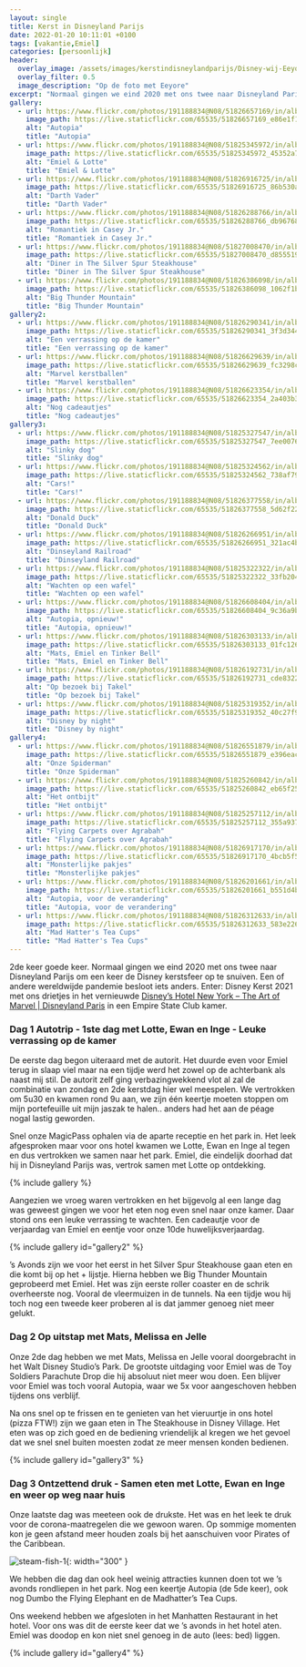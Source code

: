 ```yaml
---
layout: single
title: Kerst in Disneyland Parijs
date: 2022-01-20 10:11:01 +0100
tags: [vakantie,Emiel]
categories: [persoonlijk]
header:
  overlay_image: /assets/images/kerstindisneylandparijs/Disney-wij-Eeyore.jpg
  overlay_filter: 0.5
  image_description: "Op de foto met Eeyore"
excerpt: "Normaal gingen we eind 2020 met ons twee naar Disneyland Parijs om een keer de Disney kerstsfeer op te snuiven. Een of andere wereldwijde pandemie besloot iets anders."
gallery:
  - url: https://www.flickr.com/photos/191188834@N08/51826657169/in/album-72177720296041034/
    image_path: https://live.staticflickr.com/65535/51826657169_e86e1f1201_q.jpg
    alt: "Autopia"
    title: "Autopia"
  - url: https://www.flickr.com/photos/191188834@N08/51825345972/in/album-72177720296041034/
    image_path: https://live.staticflickr.com/65535/51825345972_45352a73ff_q.jpg
    alt: "Emiel & Lotte"
    title: "Emiel & Lotte"
  - url: https://www.flickr.com/photos/191188834@N08/51826916725/in/album-72177720296041034/
    image_path: https://live.staticflickr.com/65535/51826916725_86b530af73_q.jpg
    alt: "Darth Vader"
    title: "Darth Vader"
  - url: https://www.flickr.com/photos/191188834@N08/51826288766/in/album-72177720296041034/
    image_path: https://live.staticflickr.com/65535/51826288766_db967681f2_q.jpg
    alt: "Romantiek in Casey Jr."
    title: "Romantiek in Casey Jr."
  - url: https://www.flickr.com/photos/191188834@N08/51827008470/in/album-72177720296041034/
    image_path: https://live.staticflickr.com/65535/51827008470_d855519788_q.jpg
    alt: "Diner in The Silver Spur Steakhouse"
    title: "Diner in The Silver Spur Steakhouse"
  - url: https://www.flickr.com/photos/191188834@N08/51826386098/in/album-72177720296041034/
    image_path: https://live.staticflickr.com/65535/51826386098_1062f1b9c2_q.jpg
    alt: "Big Thunder Mountain"
    title: "Big Thunder Mountain"
gallery2:
  - url: https://www.flickr.com/photos/191188834@N08/51826290341/in/album-72177720296041034/
    image_path: https://live.staticflickr.com/65535/51826290341_3f3d344a3a_q.jpg
    alt: "Een verrassing op de kamer"
    title: "Een verrassing op de kamer"
  - url: https://www.flickr.com/photos/191188834@N08/51826629639/in/album-72177720296041034/
    image_path: https://live.staticflickr.com/65535/51826629639_fc3298ce29_q.jpg
    alt: "Marvel kerstballen"
    title: "Marvel kerstballen"
  - url: https://www.flickr.com/photos/191188834@N08/51826623354/in/album-72177720296041034/
    image_path: https://live.staticflickr.com/65535/51826623354_2a403b3081_q.jpg
    alt: "Nog cadeautjes"
    title: "Nog cadeautjes"
gallery3:
  - url: https://www.flickr.com/photos/191188834@N08/51825327547/in/album-72177720296041034/
    image_path: https://live.staticflickr.com/65535/51825327547_7ee007631b_q.jpg
    alt: "Slinky dog"
    title: "Slinky dog"
  - url: https://www.flickr.com/photos/191188834@N08/51825324562/in/album-72177720296041034/
    image_path: https://live.staticflickr.com/65535/51825324562_738af79b71_q.jpg
    alt: "Cars!"
    title: "Cars!"
  - url: https://www.flickr.com/photos/191188834@N08/51826377558/in/album-72177720296041034/
    image_path: https://live.staticflickr.com/65535/51826377558_5d62f22a3c_q.jpg
    alt: "Donald Duck"
    title: "Donald Duck"
  - url: https://www.flickr.com/photos/191188834@N08/51826266951/in/album-72177720296041034/
    image_path: https://live.staticflickr.com/65535/51826266951_321ac4b957_q.jpg
    alt: "Dinseyland Railroad"
    title: "Dinseyland Railroad"
  - url: https://www.flickr.com/photos/191188834@N08/51825322322/in/album-72177720296041034/
    image_path: https://live.staticflickr.com/65535/51825322322_33fb2044c4_q.jpg
    alt: "Wachten op een wafel"
    title: "Wachten op een wafel"
  - url: https://www.flickr.com/photos/191188834@N08/51826608404/in/album-72177720296041034/
    image_path: https://live.staticflickr.com/65535/51826608404_9c36a9b534_q.jpg
    alt: "Autopia, opnieuw!"
    title: "Autopia, opnieuw!"
  - url: https://www.flickr.com/photos/191188834@N08/51826303133/in/album-72177720296041034/
    image_path: https://live.staticflickr.com/65535/51826303133_01fc1260e0_q.jpg
    alt: "Mats, Emiel en Tinker Bell"
    title: "Mats, Emiel en Tinker Bell"
  - url: https://www.flickr.com/photos/191188834@N08/51826192731/in/album-72177720296041034/
    image_path: https://live.staticflickr.com/65535/51826192731_cde8322408_q.jpg
    alt: "Op bezoek bij Takel"
    title: "Op bezoek bij Takel"
  - url: https://www.flickr.com/photos/191188834@N08/51825319352/in/album-72177720296041034/
    image_path: https://live.staticflickr.com/65535/51825319352_40c27f945c_q.jpg
    alt: "Disney by night"
    title: "Disney by night"
gallery4:
  - url: https://www.flickr.com/photos/191188834@N08/51826551879/in/album-72177720296041034/
    image_path: https://live.staticflickr.com/65535/51826551879_e396eacc3d_q.jpg
    alt: "Onze Spiderman"
    title: "Onze Spiderman"
  - url: https://www.flickr.com/photos/191188834@N08/51825260842/in/album-72177720296041034/
    image_path: https://live.staticflickr.com/65535/51825260842_eb65f2538d_q.jpg
    alt: "Het ontbijt"
    title: "Het ontbijt"
  - url: https://www.flickr.com/photos/191188834@N08/51825257112/in/album-72177720296041034/
    image_path: https://live.staticflickr.com/65535/51825257112_355a9370a0_q.jpg
    alt: "Flying Carpets over Agrabah"
    title: "Flying Carpets over Agrabah"
  - url: https://www.flickr.com/photos/191188834@N08/51826917170/in/album-72177720296041034/
    image_path: https://live.staticflickr.com/65535/51826917170_4bcb5f55b7_q.jpg
    alt: "Monsterlijke pakjes"
    title: "Monsterlijke pakjes"
  - url: https://www.flickr.com/photos/191188834@N08/51826201661/in/album-72177720296041034/
    image_path: https://live.staticflickr.com/65535/51826201661_b551d4bdf9_q.jpg
    alt: "Autopia, voor de verandering"
    title: "Autopia, voor de verandering"
  - url: https://www.flickr.com/photos/191188834@N08/51826312633/in/album-72177720296041034/
    image_path: https://live.staticflickr.com/65535/51826312633_583e2265b1_q.jpg
    alt: "Mad Hatter's Tea Cups"
    title: "Mad Hatter's Tea Cups"
---
```

2de keer goede keer.
Normaal gingen we eind 2020 met ons twee naar Disneyland Parijs om een keer de Disney kerstsfeer op te snuiven. Een of andere wereldwijde pandemie besloot iets anders.
Enter: Disney Kerst 2021 met ons drietjes in het vernieuwde [Disney’s Hotel New York – The Art of Marvel | Disneyland Paris](https://www.disneylandparis.com/nl-be/hotels/disneys-hotel-new-york/) in een Empire State Club kamer.

### Dag 1 Autotrip - 1ste dag met Lotte, Ewan en Inge - Leuke verrassing op de kamer

De eerste dag begon uiteraard met de autorit. Het duurde even voor Emiel terug in slaap viel maar na een tijdje werd het zowel op de achterbank als naast mij stil. De autorit zelf ging verbazingwekkend vlot al zal de combinatie van zondag en 2de kerstdag hier wel meespelen.
We vertrokken om 5u30 en kwamen rond 9u aan, we zijn één keertje moeten stoppen om mijn portefeuille uit mijn jaszak te halen.. anders had het aan de péage nogal lastig geworden.

Snel onze MagicPass ophalen via de aparte receptie en het park in. Het leek afgesproken maar voor ons hotel kwamen we Lotte, Ewan en Inge al tegen en dus vertrokken we samen naar het park. Emiel, die eindelijk doorhad dat hij in Disneyland Parijs was, vertrok samen met Lotte op ontdekking.

{% include gallery %}

Aangezien we vroeg waren vertrokken en het bijgevolg al een lange dag was geweest gingen we voor het eten nog even snel naar onze kamer. Daar stond ons een leuke verrassing te wachten. Een cadeautje voor de verjaardag van Emiel en eentje voor onze 10de huwelijksverjaardag.

{% include gallery id="gallery2" %}

’s Avonds zijn we voor het eerst in het Silver Spur Steakhouse gaan eten en die komt bij op het + lijstje. Hierna hebben we Big Thunder Mountain geprobeerd met Emiel. Het was zijn eerste roller coaster en de schrik overheerste nog. Vooral de vleermuizen in de tunnels. Na een tijdje wou hij toch nog een tweede keer proberen al is dat jammer genoeg niet meer gelukt. 

### Dag 2 Op uitstap met Mats, Melissa en Jelle

Onze 2de dag hebben we met Mats, Melissa en Jelle vooral doorgebracht in het Walt Disney Studio’s Park. De grootste uitdaging voor Emiel was de Toy Soldiers Parachute Drop die hij absoluut niet meer wou doen.
Een blijver voor Emiel was toch vooral Autopia, waar we 5x voor aangeschoven hebben tijdens ons verblijf.

Na ons snel op te frissen en te genieten van het vieruurtje in ons hotel (pizza FTW!) zijn we gaan eten in The Steakhouse in Disney Village. Het eten was op zich goed en de bediening vriendelijk al kregen we het gevoel dat we snel snel buiten moesten zodat ze meer mensen konden bedienen.

{% include gallery id="gallery3" %}

### Dag 3 Ontzettend druk - Samen eten met Lotte, Ewan en Inge en weer op weg naar huis

Onze laatste dag was meeteen ook de drukste. Het was en het leek te druk voor de corona-maatregelen die we gewoon waren. Op sommige momenten kon je geen afstand meer houden zoals bij het aanschuiven voor Pirates of the Caribbean.

![steam-fish-1](https://live.staticflickr.com/65535/51827218590_d75d7b189e_w.jpg){: width="300" }


We hebben die dag dan ook heel weinig attracties kunnen doen tot we ’s avonds rondliepen in het park. Nog een keertje Autopia (de 5de keer), ook nog Dumbo the Flying Elephant en de Madhatter’s  Tea Cups.

Ons weekend hebben we afgesloten in het Manhatten Restaurant in het hotel. Voor ons was dit de eerste keer dat we ’s avonds in het hotel aten. Emiel was doodop en kon niet snel genoeg in de auto (lees: bed) liggen. 

{% include gallery id="gallery4" %}

